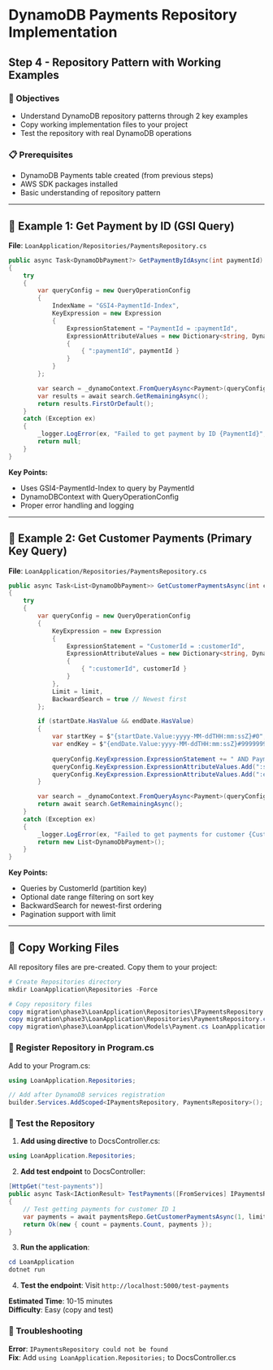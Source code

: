 # DynamoDB Payments Repository Implementation
## Step 4 - Repository Pattern with Working Examples

### 🎯 Objectives
- Understand DynamoDB repository patterns through 2 key examples
- Copy working implementation files to your project
- Test the repository with real DynamoDB operations

### 📋 Prerequisites
- DynamoDB Payments table created (from previous steps)
- AWS SDK packages installed
- Basic understanding of repository pattern

---

## 📝 Example 1: Get Payment by ID (GSI Query)

**File**: `LoanApplication/Repositories/PaymentsRepository.cs`

```csharp
public async Task<DynamoDbPayment?> GetPaymentByIdAsync(int paymentId)
{
    try
    {
        var queryConfig = new QueryOperationConfig
        {
            IndexName = "GSI4-PaymentId-Index",
            KeyExpression = new Expression
            {
                ExpressionStatement = "PaymentId = :paymentId",
                ExpressionAttributeValues = new Dictionary<string, DynamoDBEntry>
                {
                    { ":paymentId", paymentId }
                }
            }
        };

        var search = _dynamoContext.FromQueryAsync<Payment>(queryConfig);
        var results = await search.GetRemainingAsync();
        return results.FirstOrDefault();
    }
    catch (Exception ex)
    {
        _logger.LogError(ex, "Failed to get payment by ID {PaymentId}", paymentId);
        return null;
    }
}
```

**Key Points:**
- Uses GSI4-PaymentId-Index to query by PaymentId
- DynamoDBContext with QueryOperationConfig
- Proper error handling and logging

---

## 📝 Example 2: Get Customer Payments (Primary Key Query)

**File**: `LoanApplication/Repositories/PaymentsRepository.cs`

```csharp
public async Task<List<DynamoDbPayment>> GetCustomerPaymentsAsync(int customerId, DateTime? startDate = null, DateTime? endDate = null, int limit = 50)
{
    try
    {
        var queryConfig = new QueryOperationConfig
        {
            KeyExpression = new Expression
            {
                ExpressionStatement = "CustomerId = :customerId",
                ExpressionAttributeValues = new Dictionary<string, DynamoDBEntry>
                {
                    { ":customerId", customerId }
                }
            },
            Limit = limit,
            BackwardSearch = true // Newest first
        };

        if (startDate.HasValue && endDate.HasValue)
        {
            var startKey = $"{startDate.Value:yyyy-MM-ddTHH:mm:ssZ}#0";
            var endKey = $"{endDate.Value:yyyy-MM-ddTHH:mm:ssZ}#999999999";
            
            queryConfig.KeyExpression.ExpressionStatement += " AND PaymentDateId BETWEEN :startKey AND :endKey";
            queryConfig.KeyExpression.ExpressionAttributeValues.Add(":startKey", startKey);
            queryConfig.KeyExpression.ExpressionAttributeValues.Add(":endKey", endKey);
        }

        var search = _dynamoContext.FromQueryAsync<Payment>(queryConfig);
        return await search.GetRemainingAsync();
    }
    catch (Exception ex)
    {
        _logger.LogError(ex, "Failed to get payments for customer {CustomerId}", customerId);
        return new List<DynamoDbPayment>();
    }
}
```

**Key Points:**
- Queries by CustomerId (partition key)
- Optional date range filtering on sort key
- BackwardSearch for newest-first ordering
- Pagination support with limit

---

## 📁 Copy Working Files

All repository files are pre-created. Copy them to your project:

```powershell
# Create Repositories directory
mkdir LoanApplication\Repositories -Force

# Copy repository files
copy migration\phase3\LoanApplication\Repositories\IPaymentsRepository.cs LoanApplication\Repositories\
copy migration\phase3\LoanApplication\Repositories\PaymentsRepository.cs LoanApplication\Repositories\
copy migration\phase3\LoanApplication\Models\Payment.cs LoanApplication\Models\DynamoDbPayment.cs
```

### 🔧 Register Repository in Program.cs

Add to your Program.cs:
```csharp
using LoanApplication.Repositories;

// Add after DynamoDB services registration
builder.Services.AddScoped<IPaymentsRepository, PaymentsRepository>();
```

### 🧪 Test the Repository

1. **Add using directive** to DocsController.cs:
```csharp
using LoanApplication.Repositories;
```

2. **Add test endpoint** to DocsController:
```csharp
[HttpGet("test-payments")]
public async Task<IActionResult> TestPayments([FromServices] IPaymentsRepository paymentsRepo)
{
    // Test getting payments for customer ID 1
    var payments = await paymentsRepo.GetCustomerPaymentsAsync(1, limit: 10);
    return Ok(new { count = payments.Count, payments });
}
```

3. **Run the application**:
```powershell
cd LoanApplication
dotnet run
```

4. **Test the endpoint**: Visit `http://localhost:5000/test-payments`

**Estimated Time**: 10-15 minutes  
**Difficulty**: Easy (copy and test)

### 🚨 Troubleshooting

**Error**: `IPaymentsRepository could not be found`  
**Fix**: Add `using LoanApplication.Repositories;` to DocsController.cs